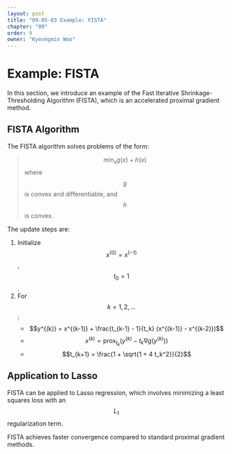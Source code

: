 ```yaml
---
layout: post
title: "09-05-03 Example: FISTA"
chapter: "09"
order: 9
owner: "Kyeongmin Woo"
---
```

# Example: FISTA

In this section, we introduce an example of the Fast Iterative Shrinkage-Thresholding Algorithm (FISTA), which is an accelerated proximal gradient method.

## FISTA Algorithm
The FISTA algorithm solves problems of the form:
> $$\min_x g(x) + h(x)$$
where $$g$$ is convex and differentiable, and $$h$$ is convex.

The update steps are:
1. Initialize $$x^{(0)} = x^{(-1)}$$, $$t_0 = 1$$.
2. For $$k = 1, 2, ...$$:
   - $$y^{(k)} = x^{(k-1)} + \frac{t_{k-1} - 1}{t_k} (x^{(k-1)} - x^{(k-2)})$$
   - $$x^{(k)} = \text{prox}_{t_k}(y^{(k)} - t_k \nabla g(y^{(k)}))$$
   - $$t_{k+1} = \frac{1 + \sqrt{1 + 4 t_k^2}}{2}$$

## Application to Lasso
FISTA can be applied to Lasso regression, which involves minimizing a least squares loss with an $$L_1$$ regularization term.

FISTA achieves faster convergence compared to standard proximal gradient methods.

